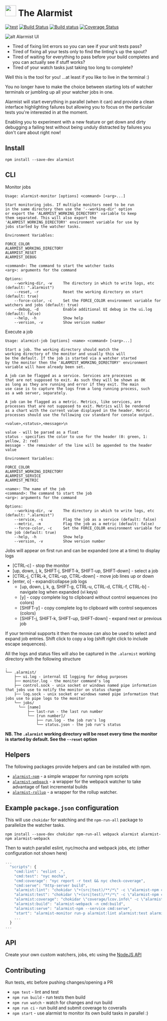 <h1>
<div style="align-items:center">
<img height="35" src="https://raw.githubusercontent.com/pghalliday/alarmist/master/light.png"/>
<span>The Alarmist</span>
</div>
</h1>

[![test](https://github.com/pghalliday/alarmist/workflows/test/badge.svg)]()
[![Build Status](https://travis-ci.org/pghalliday/alarmist.svg?branch=master)](https://travis-ci.org/pghalliday/alarmist)
[![Build status](https://ci.appveyor.com/api/projects/status/w4tcbmqhghndynob/branch/master?svg=true)](https://ci.appveyor.com/project/pghalliday/alarmist/branch/master)
[![Coverage Status](https://coveralls.io/repos/github/pghalliday/alarmist/badge.svg?branch=master)](https://coveralls.io/github/pghalliday/alarmist?branch=master)

![alt Alarmist UI](https://raw.githubusercontent.com/pghalliday/alarmist/master/alarmist.png "Alarmist UI")

- Tired of fixing lint errors so you can see if your unit tests pass?
- Tired of fixing all your tests only to find the linting's up the spout?
- Tired of waiting for everything to pass before your build completes and you can actually see if stuff works?
- Tired of your watch tasks just taking too long to complete?

Well this is the tool for you! ...at least if you like to live in the terminal :)

You no longer have to make the choice between starting lots of watcher terminals or jumbling up all your watcher jobs in one.

Alarmist will start everything in parallel (when it can) and provide a clean interface highlighting failures but allowing you to focus on the particular tests you're interested in at the moment.

Enabling you to experiment with a new feature or get down and dirty debugging a failing test without being unduly distracted by failures you don't care about right now!

## Install

```
npm install --save-dev alarmist
```

## CLI

Monitor jobs

```
Usage: alarmist-monitor [options] <command> [<arg>...]

Start monitoring jobs. If multiple monitors need to be run
in the same directory then use the '--working-dir' option
or export the 'ALARMIST_WORKING_DIRECTORY' variable to keep
them separated. This will also export the
'ALARMIST_WORKING_DIRECTORY' environment variable for use by
jobs started by the watcher tasks.

Environment Variables:

FORCE_COLOR
ALARMIST_WORKING_DIRECTORY
ALARMIST_RESET
ALARMIST_DEBUG

<command>: The command to start the watcher tasks
<arg>: arguments for the command

Options:
    --working-dir, -w     The directory in which to write logs, etc (default: ".alarmist")
    --reset, -r           Reset the working directory on start (default: true)
    --force-color, -c     Set the FORCE_COLOR environment variable for watchers and jobs (default: true)
    --debug, -d           Enable additional UI debug in the ui.log (default: false)
    --help, -h            Show help
    --version, -v         Show version number
```

Execute a job

```
Usage: alarmist-job [options] <name> <command> [<arg>...]

Start a job. The working directory should match the
working directory of the monitor and usually this will
be the default. If the job is started via a watcher started
by the monitor then the 'ALARMIST_WORKING_DIRECTORY' environment
variable will have already been set.

A job can be flagged as a service. Services are processes
that are not supposed to exit. As such they will be shown as OK
as long as they are running and error if they exit. The main
use case is to capture the logs from a long running process, such
as a web server, separately.

A job can be flagged as a metric. Metrics, like services, are
processes that are not supposed to exit. Metrics will be rendered
as a chart with the current value displayed in the header. Metric
processes should use the following csv standard for console output.

<value>,<status>,<message>\n

value - will be parsed as a float
status - specifies the color to use for the header (0: green, 1: yellow, 2: red)
message - the remainder of the line will be appended to the header value

Environment Variables:

FORCE_COLOR
ALARMIST_WORKING_DIRECTORY
ALARMIST_SERVICE
ALARMIST_METRIC

<name>: The name of the job
<command>: The command to start the job
<arg>: arguments for the command

Options:
    --working-dir, -w     The directory in which to write logs, etc (default: ".alarmist")
    --service, -s         Flag the job as a service (default: false)
    --metric, -m          Flag the job as a metric (default: false)
    --force-color, -c     Set the FORCE_COLOR environment variable for the job (default: true)
    --help, -h            Show help
    --version, -v         Show version number
```

Jobs will appear on first run and can be expanded (one at a time) to display logs

- [CTRL-c] - stop the monitor
- [up, down, j, k, SHIFT-j, SHIFT-k, SHIFT-up, SHIFT-down] -  select a job
- [CTRL-j, CTRL-k, CTRL-up, CTRL-down] - move job lines up or down
- [enter, o] - expand/collapse job logs
  - [up, down, j, k, g, SHIFT-g, CTRL-u, CTRL-d, CTRL-f, CTRL-b] - navigate log when expanded (vi keys)
  - [y] - copy complete log to clipboard without control sequences (no colors)
  - [SHIFT-y] - copy complete log to clipboard with control sequences (colors)
  - [SHIFT-j, SHIFT-k, SHIFT-up, SHIFT-down] - expand next or previous job

If your terminal supports it then the mouse can also be used to select and expand job entries. Shift click to copy a log (shift right click to include escape sequences).

All the logs and status files will also be captured in the `.alarmist` working directory with the following structure

```
.
└── .alarmist/
    ├── ui.log - internal UI logging for debug purposes
    ├── monitor.log - the monitor command's log
    ├── control.sock - unix socket or windows named pipe information that jobs use to notify the monitor on status change
    ├── log.sock - unix socket or windows named pipe information that jobs use to pipe logs to the monitor
    └── jobs/
      └── [name]
          ├── last-run - the last run number
          └── [run number]/
              ├── run.log - the job run's log
              └── status.json - the job run's status
```

**NB. The `.alarmist` working directory will be reset every time the monitor is started by default. See the `--reset` option**

## Helpers

The following packages provide helpers and can be installed with npm.

- [`alarmist-npm`](https://www.npmjs.com/package/alarmist-npm) - a simple wrapper for running npm scripts
- [`alarmist-webpack`](https://www.npmjs.com/package/alarmist-webpack) - a wrapper for the webpack watcher to take advantage of fast incremental builds
- [`alarmist-rollup`](https://github.com/jyboudreau/alarmist-rollup#readme) - a wrapper for the rollup watcher.

## Example `package.json` configuration

This will use `chokidar` for watching and the `npm-run-all` package to parallelize the watcher tasks.

```
npm install --save-dev chokidar npm-run-all webpack alarmist alarmist-npm alarmist-webpack
```

Then to watch parallel eslint, nyc/mocha and webpack jobs, etc (other configuration not shown here)

```javascript
...
  "scripts": {
    "cmd:lint": "eslint .",
    "cmd:test": "nyc mocha",
    "cmd:coverage": "nyc report -r text && nyc check-coverage",
    "cmd:serve": "http-server build",
    "alarmist:lint": "chokidar \"+(src|test)/**/*\" -c \"alarmist-npm cmd:lint\"",
    "alarmist:test": "chokidar \"+(src|test)/**/*\" -c \"alarmist-npm cmd:test\"",
    "alarmist:coverage": "chokidar \"coverage/lcov.info\" -c \"alarmist-npm cmd:coverage\"",
    "alarmist:build": "alarmist-webpack -n cmd:build",
    "alarmist:serve": "alarmist-npm --service cmd:serve",
    "start": "alarmist-monitor run-p alarmist:lint alarmist:test alarmist:coverage alarmist:build alarmist:serve",
    ...
  }
...
```

## API

Create your own custom watchers, jobs, etc using the [NodeJS API](./API.md)

## Contributing

Run tests, etc before pushing changes/opening a PR

- `npm test` - lint and test
- `npm run build` - run tests then build
- `npm run watch` - watch for changes and run build
- `npm run ci` - run build and submit coverage to coveralls
- `npm start` - use alarmist to monitor its own build tasks in parallel :)
